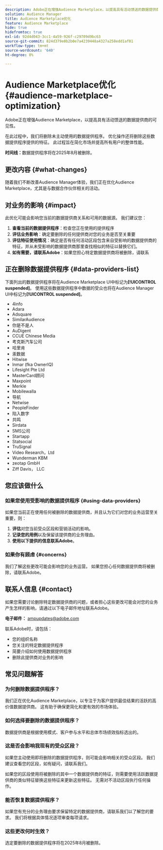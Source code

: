 ```yaml
---
description: Adobe正在增强Audience Marketplace，以提高具有活动馈送的数据提供商的可见性。
solution: Audience Manager
title: Audience Marketplace优化
feature: Audience Marketplace
hide: true
hidefromtoc: true
exl-id: 92d4d043-3cc1-4a59-926f-c29709d9bc63
source-git-commit: 824d379e0b2b0e7a4239448a4327a258edd1af01
workflow-type: tm+mt
source-wordcount: '640'
ht-degree: 0%

---
```


# Audience Marketplace优化 {#audience-marketplace-optimization}

Adobe正在增强Audience Marketplace，以提高具有活动馈送的数据提供商的可见性。

在此过程中，我们将删除未主动使用的数据提供程序。 优化操作还将删除这些数据提供程序提供的特征。 此过程旨在简化市场并提高所有用户的整体性能。

**时间线：**&#x200B;数据提供程序将在2025年8月被删除。

## 更改内容 {#what-changes}

随着我们不断改善Audience Manager体验，我们正在优化Audience Marketplace，尤其是与数据合作伙伴相关的活动。

## 对业务的影响 {#impact}

此优化可能会影响您当前的数据提供商关系和可用的数据源。 我们建议您：

1. **查看当前的数据提供程序**：检查您正在使用的提供程序
2. **评估业务影响**：确定要删除的任何提供商对您的业务是否至关重要
3. **评估特征使用情况**：确定是否有任何活动区段包含来自受影响的数据提供商的特征，并从未受影响的数据提供商那里查找相似的特征以替换它们。
4. **如有需要，请联系Adobe**：如果您担心特定数据提供商将被删除，请联系

## 正在删除数据提供程序 {#data-providers-list}

下面列出的数据提供程序将在Audience Marketplace UI中标记为&#x200B;**[!UICONTROL suspended]**。 使用这些数据提供程序中数据的受众也将在Audience Manager UI中标记为&#x200B;**[!UICONTROL suspended]**。

* 4info
* Adara
* Adsquare
* SimilarAudience
* 你是不是人
* AuDigent
* CCUE Chinese Media
* 考克斯汽车公司
* 哈里肯
* 汞数据
* Hitwise
* Inmar (fka OwnerIQ)
* Lifesight Pte Ltd
* MasterCard顾问
* Maxpoint
* Merkle
* Mobilewalla
* 导航
* Netwise
* PeopleFinder
* 陷入数字
* 共鸣
* Sirdata
* SMS公司
* Startapp
* Statsocial
* TruSignal
* Video Research，Ltd
* Wunderman KBM
* zeotap GmbH
* Ziff Davis， LLC


## 您应该做什么

### 如果您使用受影响的数据提供程序 {#using-data-providers}

如果您当前正在使用任何被删除的数据提供商，并且认为它们对您的业务运营至关重要，则：

1. **评估**&#x200B;对您当前受众区段和营销活动的影响。
2. **记录您的用例**&#x200B;以及保留该提供商的业务理由。
3. **使用以下提供的信息联系Adobe**。

### 如果你有顾虑 {#concerns}

我们了解这些更改可能会影响您的业务运营。 如果您担心任何数据提供商将被删除，请联系Adobe。

## 联系人信息 {#contact}

如果您需要讨论删除特定数据提供商的问题，或者担心这些更改可能会对您的业务产生怎样的影响，请通过以下电子邮件地址联系Adobe。

**电子邮件：** ampupdates@adobe.com

联系Adobe时，请包括：

* 您的组织名称
* 您关注的特定数据提供程序
* 简要介绍如何使用数据提供程序
* 删除此提供商对业务的影响

## 常见问题解答

### 为何删除数据提供程序？

我们正在优化Audience Marketplace，以专注于为客户提供最佳结果的活跃的高价值数据提供商。 这有助于确保更简化和更有效的市场体验。

### 如何选择要删除的数据提供程序？

数据提供商是根据使用模式、客户参与水平和总体市场绩效指标选出的。

### 这是否会影响我现有的受众区段？

如果您主动使用即将删除的数据提供程序，则可能会影响相关的受众区段。 我们建议查看您的区段，如有疑问，请联系我们。

如果您的区段使用将被删除的其中一个数据提供商的特征，则需要使用活跃数据提供商的类似特征替换这些特征来更新这些特征。 无需对不活动区段执行任何操作。

### 能否恢复数据提供程序？

如果您有充分的业务理由要求保留特定的数据提供商，请联系我们以了解您的要求。 我们将根据具体情况逐项审查每项请求。

### 这些更改何时生效？

选定要删除的数据提供程序将在2025年8月被删除。
